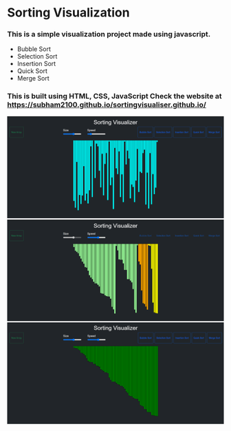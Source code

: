 # Sorting Visualization

### This is a simple visualization project made using javascript. 

- Bubble Sort
- Selection Sort
- Insertion Sort
- Quick Sort
- Merge Sort

### This is built using HTML, CSS, JavaScript Check the website at https://subham2100.github.io/sortingvisualiser.github.io/<br/>


<img src="img/img1.png"> <br/>
<img src="img/img2.png"> <br/>
<img src="img/img3.png"> <br/>
